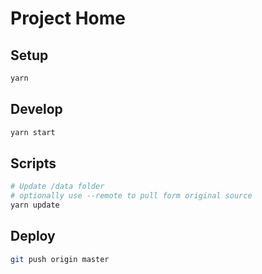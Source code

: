 # Project Home

## Setup

```bash
yarn
```

## Develop

```bash
yarn start
```

## Scripts

```bash
# Update /data folder
# optionally use --remote to pull form original source
yarn update
```

## Deploy

```bash
git push origin master
```
